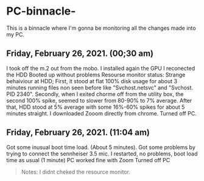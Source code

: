 # PC-binnacle-
This is a binnacle where I'm gonna be monitoring all the changes made into my PC.

## Friday, February 26, 2021. (00;30 am)
I took off the m.2 out from the mobo. 
I installed again the GPU
I reconected the HDD
Booted up without problems
Resourse monitor status: Strange behaiviour at HDD; First, it stood at flat 100% disk usage for about 3 minutes running files non seen before like "Svchost.netsvc" and "Svchost. PID 2340". Secondly, when I exited chorme off from the utility box, the second 100% spike, seemed to slower from  80-90% to 7% average. 
After that, HDD stood at 5% average with some 16%-60% spikes for about 5 minutes straight. 
I downloaded Zooom directly from chrome. 
Turned off PC.

## Friday, February 26, 2021. (11:04 am)

Got some inusual boot time load. (About 5 minutes).
Got some problems by trying to connect the sennheiser 3.5 mic.
I restarted, no problems, boot load time as usual (1 minute) 
PC worked fine with Zoom
Turned off PC 
> Notes: I didnt cheked the resource monitor.
>

